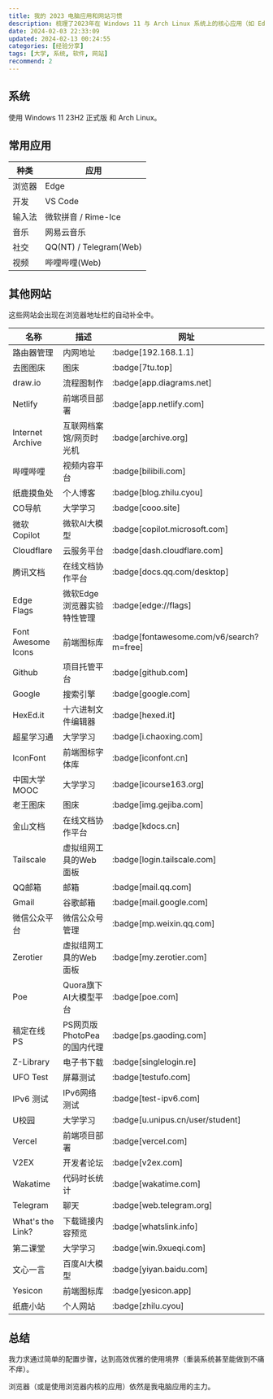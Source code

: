 ```yaml
---
title: 我的 2023 电脑应用和网站习惯
description: 梳理了2023年在 Windows 11 与 Arch Linux 系统上的核心应用（如 Edge、VS Code 等）及常访问的各类网站列表，涉及学习、开发、娱乐等多元需求。
date: 2024-02-03 22:33:09
updated: 2024-02-13 00:24:55
categories: [经验分享]
tags: [大学, 系统, 软件, 网站]
recommend: 2
---
```


## 系统

使用 Windows 11 23H2 正式版 和 Arch Linux。

## 常用应用

| 种类   | 应用                   |
| ------ | ---------------------- |
| 浏览器 | Edge                   |
| 开发   | VS Code                |
| 输入法 | 微软拼音 / Rime-Ice    |
| 音乐   | 网易云音乐             |
| 社交   | QQ(NT) / Telegram(Web) |
| 视频   | 哔哩哔哩(Web)          |

## 其他网站

这些网站会出现在浏览器地址栏的自动补全中。

| 名称               | 描述                       | 网址                                     |
| ------------------ | -------------------------- | ---------------------------------------- |
| 路由器管理         | 内网地址                   | :badge[192.168.1.1]                      |
| 去图图床           | 图床                       | :badge[7tu.top]                          |
| draw.io            | 流程图制作                 | :badge[app.diagrams.net]                 |
| Netlify            | 前端项目部署               | :badge[app.netlify.com]                  |
| Internet Archive   | 互联网档案馆/网页时光机    | :badge[archive.org]                      |
| 哔哩哔哩           | 视频内容平台               | :badge[bilibili.com]                     |
| 纸鹿摸鱼处         | 个人博客                   | :badge[blog.zhilu.cyou]                  |
| CO导航             | 大学学习                   | :badge[cooo.site]                        |
| 微软Copilot        | 微软AI大模型               | :badge[copilot.microsoft.com]            |
| Cloudflare         | 云服务平台                 | :badge[dash.cloudflare.com]              |
| 腾讯文档           | 在线文档协作平台           | :badge[docs.qq.com/desktop]              |
| Edge Flags         | 微软Edge浏览器实验特性管理 | :badge[edge://flags]                     |
| Font Awesome Icons | 前端图标库                 | :badge[fontawesome.com/v6/search?m=free] |
| Github             | 项目托管平台               | :badge[github.com]                       |
| Google             | 搜索引擎                   | :badge[google.com]                       |
| HexEd.it           | 十六进制文件编辑器         | :badge[hexed.it]                         |
| 超星学习通         | 大学学习                   | :badge[i.chaoxing.com]                   |
| IconFont           | 前端图标字体库             | :badge[iconfont.cn]                      |
| 中国大学MOOC       | 大学学习                   | :badge[icourse163.org]                   |
| 老王图床           | 图床                       | :badge[img.gejiba.com]                   |
| 金山文档           | 在线文档协作平台           | :badge[kdocs.cn]                         |
| Tailscale          | 虚拟组网工具的Web面板      | :badge[login.tailscale.com]              |
| QQ邮箱             | 邮箱                       | :badge[mail.qq.com]                      |
| Gmail              | 谷歌邮箱                   | :badge[mail.google.com]                  |
| 微信公众平台       | 微信公众号管理             | :badge[mp.weixin.qq.com]                 |
| Zerotier           | 虚拟组网工具的Web面板      | :badge[my.zerotier.com]                  |
| Poe                | Quora旗下AI大模型平台      | :badge[poe.com]                          |
| 稿定在线PS         | PS网页版PhotoPea的国内代理 | :badge[ps.gaoding.com]                   |
| Z-Library          | 电子书下载                 | :badge[singlelogin.re]                   |
| UFO Test           | 屏幕测试                   | :badge[testufo.com]                      |
| IPv6 测试          | IPv6网络测试               | :badge[test-ipv6.com]                    |
| U校园              | 大学学习                   | :badge[u.unipus.cn/user/student]         |
| Vercel             | 前端项目部署               | :badge[vercel.com]                       |
| V2EX               | 开发者论坛                 | :badge[v2ex.com]                         |
| Wakatime           | 代码时长统计               | :badge[wakatime.com]                     |
| Telegram           | 聊天                       | :badge[web.telegram.org]                 |
| What's the Link?   | 下载链接内容预览           | :badge[whatslink.info]                   |
| 第二课堂           | 大学学习                   | :badge[win.9xueqi.com]                   |
| 文心一言           | 百度AI大模型               | :badge[yiyan.baidu.com]                  |
| Yesicon            | 前端图标库                 | :badge[yesicon.app]                      |
| 纸鹿小站           | 个人网站                   | :badge[zhilu.cyou]                       |

## 总结

我力求通过简单的配置步骤，达到高效优雅的使用境界（重装系统甚至能做到不痛不痒）。

浏览器（或是使用浏览器内核的应用）依然是我电脑应用的主力。
